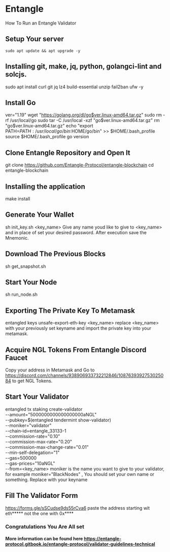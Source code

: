# Entangle
How To Run an Entangle Validator
## Setup Your server
```
sudo apt update && apt upgrade -y
```
##  Installing git, make, jq, python, golangci-lint and solcjs.
sudo apt install curl git jq lz4 build-essential unzip fail2ban ufw -y
## Install Go
ver="1.19"
wget "https://golang.org/dl/go$ver.linux-amd64.tar.gz"
sudo rm -rf /usr/local/go
sudo tar -C /usr/local -xzf "go$ver.linux-amd64.tar.gz"
rm "go$ver.linux-amd64.tar.gz"
echo "export PATH=$PATH:/usr/local/go/bin:$HOME/go/bin" >> $HOME/.bash_profile
source $HOME/.bash_profile
go version
## Clone Entangle Repository and Open It
git clone https://github.com/Entangle-Protocol/entangle-blockchain
cd entangle-blockchain
## Installing the application
make install
## Generate Your Wallet
sh init_key.sh <key_name> <password>
Give any name youd like to give to <key_name> and in place of <password> set your desired password. After execution save the Mnemonic.
## Download The Previous Blocks
sh get_snapshot.sh
## Start Your Node
sh run_node.sh
## Exporting The Private Key To Metamask
entangled keys unsafe-export-eth-key <key_name>
replace <key_name> with your previously set keyname and import the private key into your metamask. 
## Acquire NGL Tokens From Entangle Discord Faucet
Copy your address in Metamask and Go to https://discord.com/channels/938906933732212846/1087639392753025084 to get NGL Tokens.
## Start Your Validator
entangled tx staking create-validator \
--amount="5000000000000000000aNGL" \
--pubkey=$(entangled tendermint show-validator) \
--moniker="validator" \
--chain-id=entangle_33133-1 \
--commission-rate="0.10" \
--commission-max-rate="0.20" \
--commission-max-change-rate="0.01" \
--min-self-delegation="1" \
--gas=500000 \
--gas-prices="10aNGL" \
--from=<key_name>
moniker is the name you want to give to your validator, for example moniker="BlackNodes" , You should set your own name or something.
Replace <keyname> with your keyname 
## Fill The Validator Form
https://forms.gle/sSCudse9ds55rCva6
paste the address starting wit eth***** not the one with 0x****
### Congratulations You Are All set
#### More information can be found here https://entangle-protocol.gitbook.io/entangle-protocol/validator-guidelines-technical

